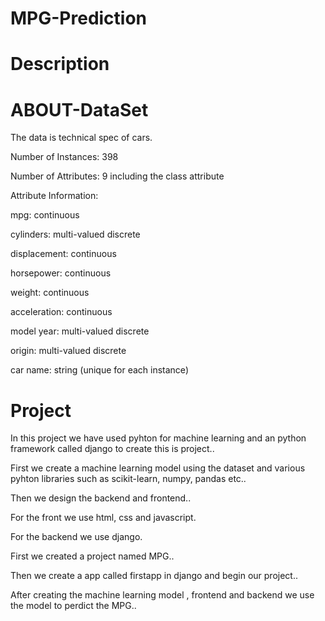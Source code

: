 # MPG-Prediction

# Description

# ABOUT-DataSet

The data is technical spec of cars.

Number of Instances: 398

Number of Attributes: 9 including the class attribute

Attribute Information:

mpg: continuous

cylinders: multi-valued discrete

displacement: continuous

horsepower: continuous

weight: continuous

acceleration: continuous

model year: multi-valued discrete

origin: multi-valued discrete

car name: string (unique for each instance)

# Project

In this project we have used pyhton for machine learning and an python framework called django to create this is project..

First we create a machine learning model using the dataset and various pyhton libraries such as scikit-learn, numpy, pandas etc..

Then we design the backend and frontend..

For the front we use html, css and javascript.

For the backend we use django.

First we created a project named MPG..

Then we create a app called firstapp in django and begin our project..

After creating the machine learning model , frontend and backend we use the model to perdict the MPG..










